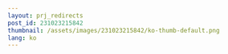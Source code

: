 ```yaml
---
layout: prj_redirects
post_id: 231023215842
thumbnail: /assets/images/231023215842/ko-thumb-default.png
lang: ko
---
```

